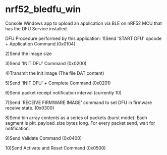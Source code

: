 # nrf52_bledfu_win
Console Windows app to upload an application via BLE on nRF52 MCU that has the DFU Service installed.

DFU Procedure performed by this application:
1)Send 'START DFU' opcode + Application Command (0x0104)

2)Send the image size

3)Send 'INIT DFU' Command (0x0200)

4)Transmit the Init image (The file DAT content)

5)Send 'INIT DFU' + Complete Command (0x0201)

6)Send packet receipt notification interval (currently 10)

7)Send 'RECEIVE FIRMWARE IMAGE' command to set DFU in firmware receive state.  (0x0300)

8)Send bin array contents as a series of packets (burst mode).  Each segment is pkt_payload_size bytes long. For every packet send, wait for notification.

9)Send Validate Command (0x0400)

10)Send Activate and Reset Command (0x0500)



